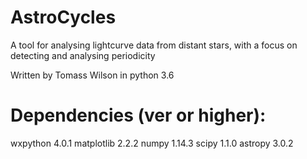 # AstroCycles
A tool for analysing lightcurve data from distant stars, with a focus on detecting and analysing periodicity

Written by Tomass Wilson in python 3.6

# Dependencies (ver or higher):
wxpython 4.0.1
matplotlib 2.2.2
numpy 1.14.3
scipy 1.1.0
astropy 3.0.2
